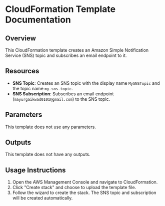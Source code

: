 # CloudFormation Template Documentation

## Overview
This CloudFormation template creates an Amazon Simple Notification Service (SNS) topic and subscribes an email endpoint to it.

## Resources
- **SNS Topic**: Creates an SNS topic with the display name `MySNSTopic` and the topic name `my-sns-topic`.
- **SNS Subscription**: Subscribes an email endpoint (`mayurgaikwad0101@gmail.com`) to the SNS topic.

## Parameters
This template does not use any parameters.

## Outputs
This template does not have any outputs.

## Usage Instructions
1. Open the AWS Management Console and navigate to CloudFormation.
2. Click "Create stack" and choose to upload the template file.
3. Follow the wizard to create the stack. The SNS topic and subscription will be created automatically.
